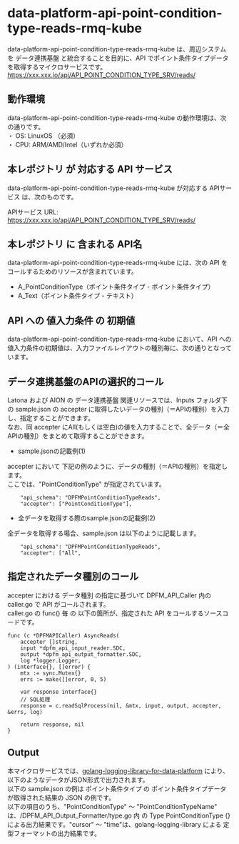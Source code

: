 # data-platform-api-point-condition-type-reads-rmq-kube
data-platform-api-point-condition-type-reads-rmq-kube は、周辺システム　を データ連携基盤 と統合することを目的に、API でポイント条件タイプデータを取得するマイクロサービスです。  
https://xxx.xxx.io/api/API_POINT_CONDITION_TYPE_SRV/reads/

## 動作環境
data-platform-api-point-condition-type-reads-rmq-kube の動作環境は、次の通りです。  
・ OS: LinuxOS （必須）  
・ CPU: ARM/AMD/Intel（いずれか必須）  

## 本レポジトリ が 対応する API サービス
data-platform-api-point-condition-type-reads-rmq-kube が対応する APIサービス は、次のものです。

APIサービス URL: https://xxx.xxx.io/api/API_POINT_CONDITION_TYPE_SRV/reads/

## 本レポジトリ に 含まれる API名
data-platform-api-point-condition-type-reads-rmq-kube には、次の API をコールするためのリソースが含まれています。  

* A_PointConditionType（ポイント条件タイプ - ポイント条件タイプ）
* A_Text（ポイント条件タイプ - テキスト）

## API への 値入力条件 の 初期値
data-platform-api-point-condition-type-reads-rmq-kube において、API への値入力条件の初期値は、入力ファイルレイアウトの種別毎に、次の通りとなっています。  

## データ連携基盤のAPIの選択的コール
Latona および AION の データ連携基盤 関連リソースでは、Inputs フォルダ下の sample.json の accepter に取得したいデータの種別（＝APIの種別）を入力し、指定することができます。  
なお、同 accepter にAll(もしくは空白)の値を入力することで、全データ（＝全APIの種別）をまとめて取得することができます。  

* sample.jsonの記載例(1)  

accepter において 下記の例のように、データの種別（＝APIの種別）を指定します。  
ここでは、"PointConditionType" が指定されています。    
  
```
	"api_schema": "DPFMPointConditionTypeReads",
	"accepter": ["PointConditionType"],
```
  
* 全データを取得する際のsample.jsonの記載例(2)  

全データを取得する場合、sample.json は以下のように記載します。  

```
	"api_schema": "DPFMPointConditionTypeReads",
	"accepter": ["All",
```

## 指定されたデータ種別のコール
accepter における データ種別 の指定に基づいて DPFM_API_Caller 内の caller.go で API がコールされます。  
caller.go の func() 毎 の 以下の箇所が、指定された API をコールするソースコードです。  

```
func (c *DPFMAPICaller) AsyncReads(
	accepter []string,
	input *dpfm_api_input_reader.SDC,
	output *dpfm_api_output_formatter.SDC,
	log *logger.Logger,
) (interface{}, []error) {
	mtx := sync.Mutex{}
	errs := make([]error, 0, 5)

	var response interface{}
	// SQL処理
	response = c.readSqlProcess(nil, &mtx, input, output, accepter, &errs, log)

	return response, nil
}
```

## Output  
本マイクロサービスでは、[golang-logging-library-for-data-platform](https://github.com/latonaio/golang-logging-library-for-data-platform) により、以下のようなデータがJSON形式で出力されます。  
以下の sample.json の例は ポイント条件タイプ の ポイント条件タイプデータ が取得された結果の JSON の例です。  
以下の項目のうち、"PointConditionType" ～ "PointConditionTypeName" は、/DPFM_API_Output_Formatter/type.go 内 の Type PointConditionType {} による出力結果です。"cursor" ～ "time"は、golang-logging-library による 定型フォーマットの出力結果です。  

```

```
